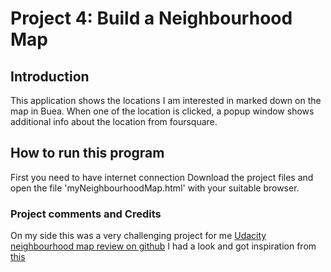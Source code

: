 # Project 4: Build a Neighbourhood Map

## Introduction
This application shows the locations I am interested in marked down on the map in Buea.
When one of the location is clicked, a popup window shows additional info about the location from foursquare.

## How to run this program
First you need to have internet connection
Download the project files and open the file 'myNeighbourhoodMap.html' with your suitable browser.

### Project comments and Credits
On my side this was a very challenging project for me
[Udacity neighbourhood map review on github]("https://github.com/udacity/fend-office-hours/tree/master/Javascript%20Design%20Patterns/P5%20Project%20Overview")
I had a look and got inspiration from [this]("http://jshanks24.github.io/Udacity-Neighborhood-Map")



